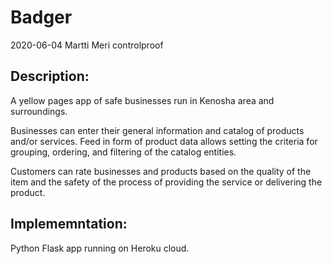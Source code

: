 


Badger
=====

2020-06-04
Martti Meri
controlproof

Description:
------------

A yellow pages app of safe businesses run in Kenosha area and surroundings.

Businesses can enter their general information and catalog of products and/or services.  Feed in form of product data allows setting the criteria for grouping, ordering, and filtering of the catalog entities.

Customers can rate businesses and products based on the quality of the item and the safety of the process of providing the service or delivering the product.


Implememntation:
----------------

Python Flask app running on Heroku cloud.


